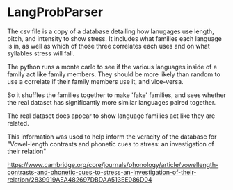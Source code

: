 # LangProbParser

The csv file is a copy of a database detailing how lanugages use length, pitch, and intensity to show stress. It includes what families each language is in, as well as which of those three correlates each uses and on what syllables stress will fall.

The python runs a monte carlo to see if the various languages inside of a family act like family members. They should be more likely than random to use a correlate if their family members use it, and vice-versa.

So it shuffles the families together to make 'fake' families, and sees whether the real dataset has significantly more similar languages paired together.

The real dataset does appear to show language families act like they are related.

This information was used to help inform the veracity of the database for "Vowel-length contrasts and phonetic cues to stress: an investigation of their relation"

https://www.cambridge.org/core/journals/phonology/article/vowellength-contrasts-and-phonetic-cues-to-stress-an-investigation-of-their-relation/2839919AEA482697DBDAA513EE086D04
